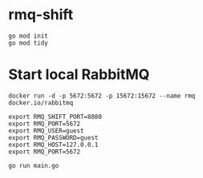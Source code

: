 # rmq-shift

```
go mod init
go mod tidy
```

# Start local RabbitMQ
```
docker run -d -p 5672:5672 -p 15672:15672 --name rmq docker.io/rabbitmq
```

```
export RMQ_SHIFT_PORT=8080
export RMQ_PORT=5672
export RMQ_USER=guest
export RMQ_PASSWORD=guest
export RMQ_HOST=127.0.0.1
export RMQ_PORT=5672
```

```
go run main.go
```
